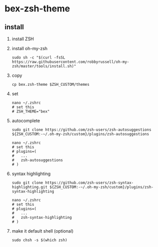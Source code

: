 # bex-zsh-theme

## install

1. install ZSH

1. install oh-my-zsh

    ```shell
    sudo sh -c "$(curl -fsSL https://raw.githubusercontent.com/robbyrussell/oh-my-zsh/master/tools/install.sh)"
    ```

1. copy

    ```shell
    cp bex.zsh-theme $ZSH_CUSTOM/themes
    ```

1. set

    ```shell
    nano ~/.zshrc
    # set this
    # ZSH_THEME="bex"
    ```

1. autocomplete

    ```shell
    sudo git clone https://github.com/zsh-users/zsh-autosuggestions ${ZSH_CUSTOM:-~/.oh-my-zsh/custom}/plugins/zsh-autosuggestions

    nano ~/.zshrc
    # set this
    # plugins=(
    #   ...
    #   zsh-autosuggestions
    # )
    ```

1. syntax highlighting

    ```shell
    sudo git clone https://github.com/zsh-users/zsh-syntax-highlighting.git ${ZSH_CUSTOM:-~/.oh-my-zsh/custom}/plugins/zsh-syntax-highlighting

    nano ~/.zshrc
    # set this
    # plugins=(
    #   ... 
    #   zsh-syntax-highlighting
    # )
    ```

1. make it default shell (optional)

    ```shell
    sudo chsh -s $(which zsh)
    ```

